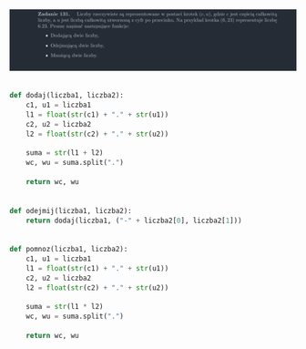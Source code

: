 <picture>
  <source srcset="../../srt/zbior_zadan/131.png" media="(prefers-color-scheme: light)">
  <source srcset="../../srt/zbior_zadan/black_131.png" media="(prefers-color-scheme: dark)">
  <img src="../../srt/zbior_zadan/black_131.png" alt="zadanie 131">
</picture>

```python

def dodaj(liczba1, liczba2):
    c1, u1 = liczba1
    l1 = float(str(c1) + "." + str(u1))
    c2, u2 = liczba2
    l2 = float(str(c2) + "." + str(u2))

    suma = str(l1 + l2)
    wc, wu = suma.split(".")

    return wc, wu


def odejmij(liczba1, liczba2):
    return dodaj(liczba1, ("-" + liczba2[0], liczba2[1]))


def pomnoz(liczba1, liczba2):
    c1, u1 = liczba1
    l1 = float(str(c1) + "." + str(u1))
    c2, u2 = liczba2
    l2 = float(str(c2) + "." + str(u2))

    suma = str(l1 * l2)
    wc, wu = suma.split(".")

    return wc, wu


```
